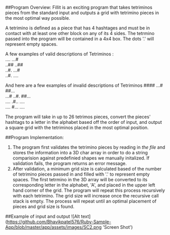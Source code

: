 ##Program Overview:
Fillit is an exciting program that takes tetriminos pieces from the standard input and outputs a grid with tetrimino pieces in the most optimal way possible.

A tetrimino is defined as a piece that has 4 hashtages and must be in contact with at least one other block on any of its 4 sides. The tetrmino passed into the program will be contained in a 4x4 box. The dots '.' will represent empty spaces.

A few examples of valid descriptions of Tetriminos :                                                                           
....    ...#                                                                                                                  
..##    ..##                                                                                                                   
..#.    ...#                                                                                                                   
..#.    ....                                                                                                                   

And here are a few examples of invalid descriptions of Tetriminos                                                              ####    ...#    ##...                                                                                                         
...#    ..#.    ##...                                                                                                         
....    .#..    ....                                                                                                           
....    #...    ....                                                                                                                 

The program will take in up to 26 tetrimos pieces, convert the pieces' hashtags to a letter in the alphabet based off the order of input, and output a square grid with the tetriminos placed in the most optimal position. 

##Program Implementation: 
1. The program first validates the tetrimino pieces by reading in *the file* and stores the information into a 3D char array in order to do a string comparision against predefinied shapes we manually initalized. If validation fails, the program returns an error message. 
2. After validation, a minimum grid size is calculated based of the number of tetrimino pieces passed in and filled with '.' to represent empty spaces. The first tetrmino in the 3D array will be converted to its corresponding letter in the alphabet, 'A', and placed in the upper left hand corner of the grid. The program will repeat this process recursively with each tetrimino. The grid size will increase once the recursive call stack is empty. The process will repeat until an optimal placement of pieces and grid size is found. 

##Example of input and output
![Alt text] (https://github.com/Bhavikpatel576/Ruby-Sample-App/blob/master/app/assets/images/SC2.png 'Screen Shot')
